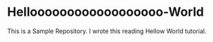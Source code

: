 # Helloooooooooooooooooo-World

This is a Sample Repository.
I wrote this reading Hellow World tutorial.
